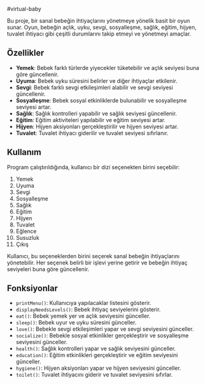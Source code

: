 #virtual-baby

Bu proje, bir sanal bebeğin ihtiyaçlarını yönetmeye yönelik basit bir oyun sunar. Oyun, bebeğin açlık, uyku, sevgi, sosyalleşme, sağlık, eğitim, hijyen, tuvalet ihtiyacı gibi çeşitli durumlarını takip etmeyi ve yönetmeyi amaçlar.

## Özellikler
- **Yemek**: Bebek farklı türlerde yiyecekler tüketebilir ve açlık seviyesi buna göre güncellenir.
- **Uyuma**: Bebek uyku süresini belirler ve diğer ihtiyaçlar etkilenir.
- **Sevgi**: Bebek farklı sevgi etkileşimleri alabilir ve sevgi seviyesi güncellenir.
- **Sosyalleşme**: Bebek sosyal etkinliklerde bulunabilir ve sosyalleşme seviyesi artar.
- **Sağlık**: Sağlık kontrolleri yapabilir ve sağlık seviyesi güncellenir.
- **Eğitim**: Eğitim aktiviteleri yapılabilir ve eğitim seviyesi artar.
- **Hijyen**: Hijyen aksiyonları gerçekleştirilir ve hijyen seviyesi artar.
- **Tuvalet**: Tuvalet ihtiyacı giderilir ve tuvalet seviyesi sıfırlanır.

## Kullanım
Program çalıştırıldığında, kullanıcı bir dizi seçenekten birini seçebilir:

1. Yemek
2. Uyuma
3. Sevgi
4. Sosyalleşme
5. Sağlık
6. Eğitim
7. Hijyen
8. Tuvalet
9. Eğlence
10. Susuzluk
11. Çıkış

Kullanıcı, bu seçeneklerden birini seçerek sanal bebeğin ihtiyaçlarını yönetebilir. Her seçenek belirli bir işlevi yerine getirir ve bebeğin ihtiyaç seviyeleri buna göre güncellenir.

## Fonksiyonlar
- `printMenu()`: Kullanıcıya yapılacaklar listesini gösterir.
- `displayNeedsLevels()`: Bebek ihtiyaç seviyelerini gösterir.
- `eat()`: Bebek yemek yer ve açlık seviyesini günceller.
- `sleep()`: Bebek uyur ve uyku süresini günceller.
- `love()`: Bebekle sevgi etkileşimleri yapar ve sevgi seviyesini günceller.
- `socialize()`: Bebekle sosyal etkinlikler gerçekleştirir ve sosyalleşme seviyesini günceller.
- `health()`: Sağlık kontrolleri yapar ve sağlık seviyesini günceller.
- `education()`: Eğitim etkinlikleri gerçekleştirir ve eğitim seviyesini günceller.
- `hygiene()`: Hijyen aksiyonları yapar ve hijyen seviyesini günceller.
- `toilet()`: Tuvalet ihtiyacını giderir ve tuvalet seviyesini sıfırlar.
